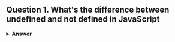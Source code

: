 ## Question 1. What's the difference between undefined and not defined in JavaScript
<details><summary><b>Answer</b></summary>

- **undefined**:
  1. If you access the variable before declaration, it will be `undefined`.
  2. This will happen only with variables declared using `var`.

   ```javascript
   console.log(x); // undefined
   var x = 10;



